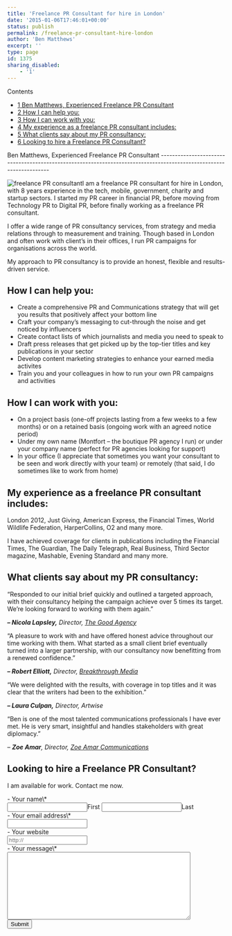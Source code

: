 ```yaml
---
title: 'Freelance PR Consultant for hire in London'
date: '2015-01-06T17:46:01+00:00'
status: publish
permalink: /freelance-pr-consultant-hire-london
author: 'Ben Matthews'
excerpt: ''
type: page
id: 1375
sharing_disabled:
    - '1'
---
```

<div class="no_bullets" id="toc_container">Contents

- [<span class="toc_number toc_depth_1">1</span> Ben Matthews, Experienced Freelance PR Consultant](#Ben_Matthews_Experienced_Freelance_PR_Consultant)
- [<span class="toc_number toc_depth_1">2</span> How I can help you:](#How_I_can_help_you)
- [<span class="toc_number toc_depth_1">3</span> How I can work with you:](#How_I_can_work_with_you)
- [<span class="toc_number toc_depth_1">4</span> My experience as a freelance PR consultant includes:](#My_experience_as_a_freelance_PR_consultant_includes)
- [<span class="toc_number toc_depth_1">5</span> What clients say about my PR consultancy:](#What_clients_say_about_my_PR_consultancy)
- [<span class="toc_number toc_depth_1">6</span> Looking to hire a Freelance PR Consultant?](#Looking_to_hire_a_Freelance_PR_Consultant)

</div><span id="Ben_Matthews_Experienced_Freelance_PR_Consultant">Ben Matthews, Experienced Freelance PR Consultant</span>
--------------------------------------------------------------------------------------------------------------------

![freelance PR consultant](http://benrmatthews.com/wp-content/uploads/2015/01/Ben-Matthews-150x150.jpg)I am a freelance PR consultant for hire in London, with 8 years experience in the tech, mobile, government, charity and startup sectors. I started my PR career in financial PR, before moving from Technology PR to Digital PR, before finally working as a freelance PR consultant.

I offer a wide range of PR consultancy services, from strategy and media relations through to measurement and training. Though based in London and often work with client’s in their offices, I run PR campaigns for organisations across the world.

My approach to PR consultancy is to provide an honest, flexible and results-driven service.

<span id="How_I_can_help_you">**How I can help you:**</span>
------------------------------------------------------------

- Create a comprehensive PR and Communications strategy that will get you results that positively affect your bottom line
- Craft your company’s messaging to cut-through the noise and get noticed by influencers
- Create contact lists of which journalists and media you need to speak to
- Draft press releases that get picked up by the top-tier titles and key publications in your sector
- Develop content marketing strategies to enhance your earned media activites
- Train you and your colleagues in how to run your own PR campaigns and activities

<span id="How_I_can_work_with_you">**How I can work with you:**</span>
----------------------------------------------------------------------

- On a project basis (one-off projects lasting from a few weeks to a few months) or on a retained basis (ongoing work with an agreed notice period)
- Under my own name (Montfort – the boutique PR agency I run) or under your company name (perfect for PR agencies looking for support)
- In your office (I appreciate that sometimes you want your consultant to be seen and work directly with your team) or remotely (that said, I do sometimes like to work from home)

<span id="My_experience_as_a_freelance_PR_consultant_includes">**My experience as a freelance PR consultant includes:**</span>
------------------------------------------------------------------------------------------------------------------------------

London 2012, Just Giving, American Express, the Financial Times, World Wildlife Federation, HarperCollins, O2 and many more.

I have achieved coverage for clients in publications including the Financial Times, The Guardian, The Daily Telegraph, Real Business, Third Sector magazine, Mashable, Evening Standard and many more.

<span id="What_clients_say_about_my_PR_consultancy">**What clients say about my PR consultancy:**</span>
--------------------------------------------------------------------------------------------------------

“Responded to our initial brief quickly and outlined a targeted approach, with their consultancy helping the campaign achieve over 5 times its target. We’re looking forward to working with them again.”

***– Nicola Lapsley,** Director, [The Good Agency](http://thegoodagency.co.uk/)*

“A pleasure to work with and have offered honest advice throughout our time working with them. What started as a small client brief eventually turned into a larger partnership, with our consultancy now benefitting from a renewed confidence.”

***– Robert Elliott,** Director, [Breakthrough Media](http://breakthroughmedia.org)*

“We were delighted with the results, with coverage in top titles and it was clear that the writers had been to the exhibition.”

***– Laura Culpan,** Director, Artwise*

“Ben is one of the most talented communications professionals I have ever met. He is very smart, insightful and handles stakeholders with great diplomacy.”

*– **Zoe Amar**, Director, [Zoe Amar Communications](http://zoeamar.com/)*

<span id="Looking_to_hire_a_Freelance_PR_Consultant">Looking to hire a Freelance PR Consultant?</span>
------------------------------------------------------------------------------------------------------

I am available for work. Contact me now.

<div class="gf_browser_chrome gform_wrapper" id="gform_wrapper_2"><form action="/wp-admin/admin.php?page=gatsby-markdown-export" enctype="multipart/form-data" id="gform_2" method="post"><div class="gform_body">- <label class="gfield_label gfield_label_before_complex" for="input_2_1_3">Your name<span class="gfield_required">\*</span></label><div class="ginput_complex ginput_container no_prefix has_first_name no_middle_name has_last_name no_suffix gf_name_has_2 ginput_container_name gfield_trigger_change" id="input_2_1"> <span class="name_first" id="input_2_1_3_container"> <input aria-invalid="false" aria-label="First name" aria-required="true" id="input_2_1_3" name="input_1.3" tabindex="2" type="text" value=""></input><label for="input_2_1_3">First</label> </span> <span class="name_last" id="input_2_1_6_container"> <input aria-invalid="false" aria-label="Last name" aria-required="true" id="input_2_1_6" name="input_1.6" tabindex="4" type="text" value=""></input><label for="input_2_1_6">Last</label> </span></div>
- <label class="gfield_label" for="input_2_2">Your email address<span class="gfield_required">\*</span></label><div class="ginput_container ginput_container_email"> <input class="medium" id="input_2_2" name="input_2" tabindex="6" type="text" value=""></input></div>
- <label class="gfield_label" for="input_2_3">Your website</label><div class="ginput_container ginput_container_website"> <input aria-invalid="false" class="medium" id="input_2_3" name="input_3" placeholder="http://" tabindex="7" type="text" value=""></input></div>
- <label class="gfield_label" for="input_2_4">Your message<span class="gfield_required">\*</span></label><div class="ginput_container ginput_container_textarea"><textarea aria-invalid="false" aria-required="true" class="textarea medium" cols="50" id="input_2_4" name="input_4" rows="10" tabindex="8"></textarea></div>
 
</div><div class="gform_footer top_label"> <input class="gform_button button" id="gform_submit_button_2" onclick="if(window["gf_submitting_2"]){return false;}  window["gf_submitting_2"]=true;  " onkeypress="if( event.keyCode == 13 ){ if(window["gf_submitting_2"]){return false;} window["gf_submitting_2"]=true;  jQuery("#gform_2").trigger("submit",[true]); }" tabindex="9" type="submit" value="Submit"></input><input class="gform_hidden" name="is_submit_2" type="hidden" value="1"></input><input class="gform_hidden" name="gform_submit" type="hidden" value="2"></input><input class="gform_hidden" name="gform_unique_id" type="hidden" value=""></input><input class="gform_hidden" name="state_2" type="hidden" value="WyJbXSIsIjUxNzMzNTlhNDM0YTZiMGJhNTAzYWFiMDRjODQ1NTc0Il0="></input><input class="gform_hidden" id="gform_target_page_number_2" name="gform_target_page_number_2" type="hidden" value="0"></input><input class="gform_hidden" id="gform_source_page_number_2" name="gform_source_page_number_2" type="hidden" value="1"></input><input name="gform_field_values" type="hidden" value=""></input></div> </form> </div><script type="text/javascript"> jQuery(document).bind('gform_post_render', function(event, formId, currentPage){if(formId == 2) {if(typeof Placeholders != 'undefined'){
                        Placeholders.enable();
                    }} } );jQuery(document).bind('gform_post_conditional_logic', function(event, formId, fields, isInit){} );</script><script type="text/javascript"> jQuery(document).ready(function(){jQuery(document).trigger('gform_post_render', [2, 1]) } ); </script>